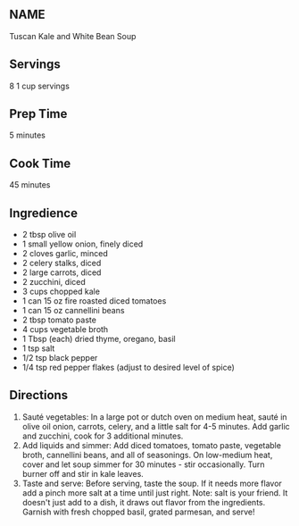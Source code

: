 ## NAME
 
Tuscan Kale and White Bean Soup

## Servings 

8 1 cup servings 

## Prep Time 

5 minutes 

## Cook Time 

45 minutes 

## Ingredience 

* 2 tbsp olive oil
* 1 small yellow onion, finely diced
* 2 cloves garlic, minced
* 2 celery stalks, diced
* 2 large carrots, diced
* 2 zucchini, diced
* 3 cups chopped kale
* 1 can 15 oz fire roasted diced tomatoes
* 1 can 15 oz cannellini beans
* 2 tbsp tomato paste
* 4 cups vegetable broth
* 1 Tbsp (each) dried thyme, oregano, basil
* 1 tsp salt
* 1/2 tsp black pepper
* 1/4 tsp red pepper flakes (adjust to desired level of spice)

## Directions

1. Sauté vegetables: In a large pot or dutch oven on medium heat, sauté in olive oil onion, carrots, celery, and a little salt for 4-5 minutes. Add garlic and zucchini, cook for 3 additional minutes.
2. Add liquids and simmer: Add diced tomatoes, tomato paste, vegetable broth, cannellini beans, and all of seasonings. On low-medium heat, cover and let soup simmer for 30 minutes - stir occasionally. Turn burner off and stir in kale leaves.
3. Taste and serve: Before serving, taste the soup. If it needs more flavor add a pinch more salt at a time until just right. Note: salt is your friend. It doesn't just add to a dish, it draws out flavor from the ingredients. Garnish with fresh chopped basil, grated parmesan, and serve!


